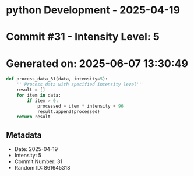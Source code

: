 ﻿# python Development - 2025-04-19
# Commit #31 - Intensity Level: 5
# Generated on: 2025-06-07 13:30:49
```python
def process_data_31(data, intensity=5):
    '''Process data with specified intensity level'''
    result = []
    for item in data:
        if item > 0:
            processed = item * intensity + 96
            result.append(processed)
    return result
```
## Metadata
- Date: 2025-04-19
- Intensity: 5
- Commit Number: 31
- Random ID: 861645318
